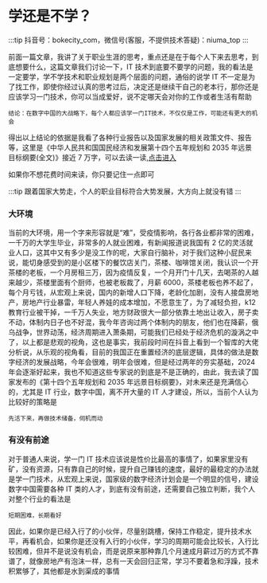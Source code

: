 # 学还是不学？

:::tip
抖音号：bokecity_com，微信号(客服，不提供技术答疑)：niuma_top
:::

前面一篇文章，我讲了关于职业生涯的思考，重点还是在于每个人下来去思考，到底想要什么，这篇文章我们讨论一下，IT 技术到底要不要学的问题，我的看法是一定要学，学不学技术和职业规划是两个层面的问题，通俗的说学 IT 不一定是为了找工作，即使你经过认真的思考过后，决定还是继续干自己的老本行，那你还是应该学习一门技术，你可以当成爱好，说不定哪天会对你的工作或者生活有帮助

```
结论：在数字中国的大战略下，每个人都应该学一门IT技术，不仅仅是工作，可能还有更大的机会
```

得出以上结论的依据是我看了各种行业报告以及国家发展的相关政策文件、报告等，这里是《中华人民共和国国民经济和发展第十四个五年规划和 2035 年远景目标纲要(全文)》接近 7 万字，可以去读一读,[点击进入](https://www.gov.cn/zhuanti/shisiwu/chrome/index.html#!/main)

如果你不想花费时间来读，你只要记住一点即可

:::tip
跟着国家大势走，个人的职业目标符合大势发展，大方向上就没有错
:::

### 大环境

当前的大环境，用一个字来形容就是“难”，受疫情影响，各行各业都非常的困难，一千万的大学生毕业，非常多的人就业困难，有新闻报道说我国有 2 亿的灵活就业人口，这其中又有多少是没工作的呢，大家自行脑补，对于我们这种小屁民来说，能切身感受到的是小区楼下的餐饮店关门，茶楼、咖啡馆关闭，我认识一个开茶楼的老板，一个月房租三万，因为疫情反复，一个月开门十几天，去喝茶的人越来越少，茶楼里面有个厨师，也被老板裁了，月薪 6000，茶楼老板也养不起了，每个月亏钱，从宏观上来说，国内的新增人口下降，老龄化加剧，没有人接盘房地产，房地产行业暴雷，年轻人养娃的成本增加，不愿意生了，为了减轻负担，k12 教育行业被干掉，一千万人失业，地方财政很大一部分依靠土地出让收入，房子卖不动，体制内日子也不好混，我今年咨询过两个体制内的朋友，他们也在降薪，俄乌战争，世界动荡，经济周期进入萧条期，可能我们已经处于经济危机的漩涡之中了，以上都是悲观的视角，这也是事实，我前段时间在抖音上看到一个智库的大佬分析说，从乐观的视角看，目前的我国正在重置经济的底层逻辑，具体的做法是数字经济的发展战略，今年会很难，明年会很难，但是经过两年的夯实基础，2024 年会逐渐好起来，我也不知道这些专家说的到底是不是正确的，由此，我去读了国家发布的《第十四个五年规划和 2035 年远景目标纲要》，对未来还是充满信心的，尤其是 IT 行业，数字中国，离不开大量的 IT 人才建设，所以，当前个人认为比较好的策略是

```
先活下来，再做技术储备，伺机而动
```

### 有没有前途

对于普通人来说，学一门 IT 技术应该说是性价比最高的事情了，如果家里没有矿，没有资源，只有靠自己的时候，提升自己赚钱的速度，最好的最稳定的办法就是学一门技术，从宏观上来说，国家级的数字经济计划会是一个明显的信号，建设数字中国需要各种 IT 类的人才，到底有没有前途，还需要自己独立判断，我个人对整个行业的看法是

```
短期困难，长期看好
```

因此，如果你是已经入行了的小伙伴，尽量别跳槽，保持工作稳定，提升技术水平，再看机会，如果你是还没有入行的小伙伴，学习的周期可能会比较长，入行比较困难，但并不是说没有机会，而是说原来那种靠几个月速成月薪过万的方式不靠谱了，就像房地产有泡沫一样，总有一天会回归正常，学习不要着急和浮躁，技术积累够了，其他都是水到渠成的事情
